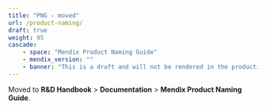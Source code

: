 ```yaml
---
title: "PNG - moved"
url: /product-naming/
draft: true
weight: 95
cascade:
    - space: "Mendix Product Naming Guide"
    - mendix_version: ""
    - banner: "This is a draft and will not be rendered in the production website."
---
```


Moved to **R&D Handbook** > **Documentation** > **Mendix Product Naming Guide**.